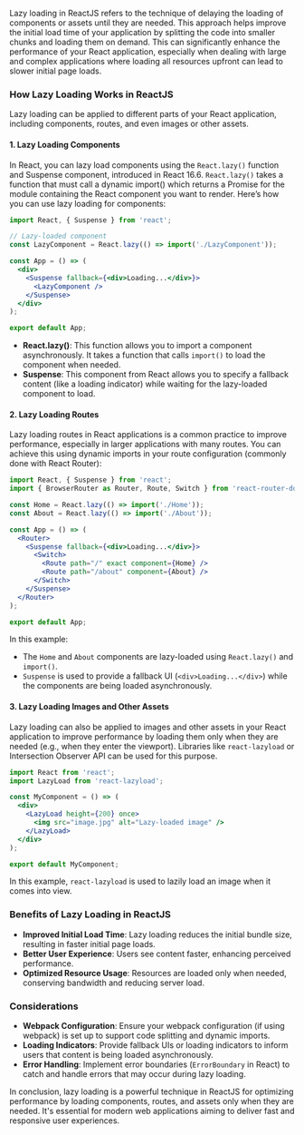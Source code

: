 Lazy loading in ReactJS refers to the technique of delaying the loading of components or assets until they are needed. This approach helps improve the initial load time of your application by splitting the code into smaller chunks and loading them on demand. This can significantly enhance the performance of your React application, especially when dealing with large and complex applications where loading all resources upfront can lead to slower initial page loads.

### How Lazy Loading Works in ReactJS

Lazy loading can be applied to different parts of your React application, including components, routes, and even images or other assets.

#### 1. **Lazy Loading Components**

In React, you can lazy load components using the `React.lazy()` function and Suspense component, introduced in React 16.6. `React.lazy()` takes a function that must call a dynamic import() which returns a Promise for the module containing the React component you want to render. Here’s how you can use lazy loading for components:

```jsx
import React, { Suspense } from 'react';

// Lazy-loaded component
const LazyComponent = React.lazy(() => import('./LazyComponent'));

const App = () => (
  <div>
    <Suspense fallback={<div>Loading...</div>}>
      <LazyComponent />
    </Suspense>
  </div>
);

export default App;
```

- **React.lazy()**: This function allows you to import a component asynchronously. It takes a function that calls `import()` to load the component when needed.
- **Suspense**: This component from React allows you to specify a fallback content (like a loading indicator) while waiting for the lazy-loaded component to load.

#### 2. **Lazy Loading Routes**

Lazy loading routes in React applications is a common practice to improve performance, especially in larger applications with many routes. You can achieve this using dynamic imports in your route configuration (commonly done with React Router):

```jsx
import React, { Suspense } from 'react';
import { BrowserRouter as Router, Route, Switch } from 'react-router-dom';

const Home = React.lazy(() => import('./Home'));
const About = React.lazy(() => import('./About'));

const App = () => (
  <Router>
    <Suspense fallback={<div>Loading...</div>}>
      <Switch>
        <Route path="/" exact component={Home} />
        <Route path="/about" component={About} />
      </Switch>
    </Suspense>
  </Router>
);

export default App;
```

In this example:
- The `Home` and `About` components are lazy-loaded using `React.lazy()` and `import()`.
- `Suspense` is used to provide a fallback UI (`<div>Loading...</div>`) while the components are being loaded asynchronously.

#### 3. **Lazy Loading Images and Other Assets**

Lazy loading can also be applied to images and other assets in your React application to improve performance by loading them only when they are needed (e.g., when they enter the viewport). Libraries like `react-lazyload` or Intersection Observer API can be used for this purpose.

```jsx
import React from 'react';
import LazyLoad from 'react-lazyload';

const MyComponent = () => (
  <div>
    <LazyLoad height={200} once>
      <img src="image.jpg" alt="Lazy-loaded image" />
    </LazyLoad>
  </div>
);

export default MyComponent;
```

In this example, `react-lazyload` is used to lazily load an image when it comes into view.

### Benefits of Lazy Loading in ReactJS

- **Improved Initial Load Time**: Lazy loading reduces the initial bundle size, resulting in faster initial page loads.
- **Better User Experience**: Users see content faster, enhancing perceived performance.
- **Optimized Resource Usage**: Resources are loaded only when needed, conserving bandwidth and reducing server load.

### Considerations

- **Webpack Configuration**: Ensure your webpack configuration (if using webpack) is set up to support code splitting and dynamic imports.
- **Loading Indicators**: Provide fallback UIs or loading indicators to inform users that content is being loaded asynchronously.
- **Error Handling**: Implement error boundaries (`ErrorBoundary` in React) to catch and handle errors that may occur during lazy loading.

In conclusion, lazy loading is a powerful technique in ReactJS for optimizing performance by loading components, routes, and assets only when they are needed. It's essential for modern web applications aiming to deliver fast and responsive user experiences.

